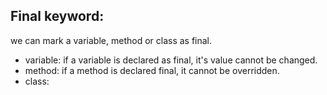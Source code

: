 ## Final keyword:

we can mark a variable, method or class as final.

- variable: if a variable is declared as final, it's value cannot be changed.
- method: if a method is declared final, it cannot be overridden.
- class:
